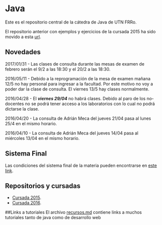 # Java
Este es el repositorio central de la cátedra de Java de UTN FRRo.

El repositorio anterior con ejemplos y ejercicios de la cursada 2015 ha sido movido a esta [url](https://github.com/utnfrrojava/java2015).

## Novedades
  2017/01/31 - Las clases de consulta durante las mesas de examen de febrero serán el 9/2 a las 18:30 y el 20/2 a las 18:30.
  
  2016/05/11 - Debido a la reprogramación de la mesa de examen mañana 12/5 no hay personal para ingresar a la facultad. Por este motivo no voy a poder dar la clase de consulta. El viernes 13/5 hay clases normalmente.

  2016/04/28 - El ***viernes 29/04*** no habrá clases. Debido al paro de los no-docentes no se podrá tener acceso a los laboratorios con lo cual no podrá dictarse la clase.

  2016/04/20 - La consulta de Adrián Meca del jueves 21/04 pasa al lunes 25/4 en el mismo horario.

  2016/04/10 - La consulta de Adrián Meca del jueves 14/04 pasa al miércoles 13/04 en el mismo horario.

## Sistema Final
  Las condiciones del sistema final de la materia pueden encontrarse en [este link](https://goo.gl/BifevO).

## Repositorios y cursadas
* [Cursada 2015](https://github.com/utnfrrojava/java2015).
* [Cursada 2016](https://github.com/utnfrrojava/java2016).

##Links a tutoriales
El archivo [recursos.md](./material/recursos.md) contiene links a muchos tutoriales tanto de java como de desarrollo web
